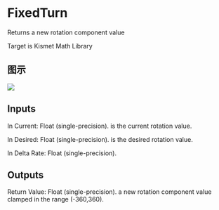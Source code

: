 # FixedTurn

Returns a new rotation component value

Target is Kismet Math Library

## 图示

![]($-20221218-19494680.png)

## Inputs

In Current: Float (single-precision). is the current rotation value.

In Desired: Float (single-precision). is the desired rotation value.

In Delta Rate: Float (single-precision).  

## Outputs

Return Value: Float (single-precision). a new rotation component value clamped in the range (-360,360).

